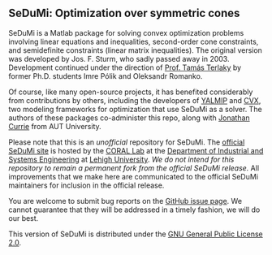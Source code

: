 ## SeDuMi: Optimization over symmetric cones

SeDuMi is a Matlab package for solving convex optimization problems involving linear equations and inequalities, second-order cone constraints, and semidefinite constraints (linear matrix inequalities). The original version was developed by Jos. F. Sturm, who sadly passed away in 2003. Development continued under the direction of [Prof. Tamás Terlaky](http://coral.ise.lehigh.edu/terlaky/) by former Ph.D. students Imre Pólik and Oleksandr Romanko.

Of course, like many open-source projects, it has benefited considerably from contributions by others, including the developers of [YALMIP](https://yalmip.github.io/) and [CVX](http://cvxr.com), two modeling frameworks for optimization that use SeDuMi as a solver. The authors of these packages co-administer this repo, along with [Jonathan Currie](http://www.i2c2.aut.ac.nz/) from AUT University.

Please note that this is an *unofficial* repository for SeDuMi. The [official SeDuMi site](https://sedumi.ie.lehigh.edu/) is hosted by the [CORAL Lab](https://coral.ise.lehigh.edu/) at the [Department of Industrial and Systems Engineering](https://engineering.lehigh.edu/ise) at [Lehigh University](https://www.lehigh.edu/). *We do not intend for this repository to remain a permanent fork from the official SeDuMi release.* All improvements that we make here are communicated to the official SeDuMi maintainers for inclusion in the official release.

You are welcome to submit bug reports on the [GitHub issue page](https://github.com/sqlp/sedumi/issues). We cannot guarantee that they will be addressed in a timely fashion, we will do our best.

This version of SeDuMi is distributed under the [GNU General Public License 2.0](https://www.gnu.org/licenses/old-licenses/gpl-2.0.en.html).
